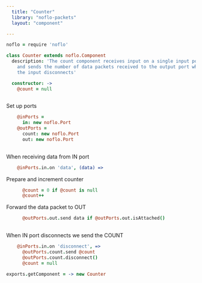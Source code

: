 ```yaml
---
  title: "Counter"
  library: "noflo-packets"
  layout: "component"

---
```


```coffeescript
noflo = require 'noflo'

class Counter extends noflo.Component
  description: 'The count component receives input on a single input port,
    and sends the number of data packets received to the output port when
    the input disconnects'

  constructor: ->
    @count = null
    
```
Set up ports

```coffeescript
    @inPorts =
      in: new noflo.Port
    @outPorts =
      count: new noflo.Port
      out: new noflo.Port
     
```
When receiving data from IN port

```coffeescript
    @inPorts.in.on 'data', (data) =>
```
Prepare and increment counter

```coffeescript
      @count = 0 if @count is null
      @count++
```
Forward the data packet to OUT

```coffeescript
      @outPorts.out.send data if @outPorts.out.isAttached()
      
```
When IN port disconnects we send the COUNT

```coffeescript
    @inPorts.in.on 'disconnect', =>
      @outPorts.count.send @count
      @outPorts.count.disconnect()
      @count = null

exports.getComponent = -> new Counter

```